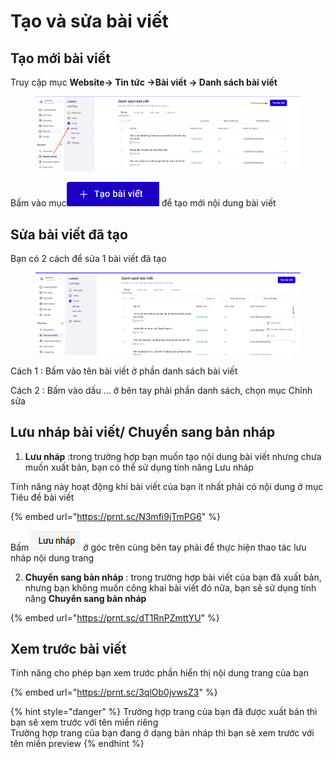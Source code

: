 # Tạo và sửa bài viết

## Tạo mới bài viết&#x20;

Truy cập mục **Website-> Tin tức ->Bài viết -> Danh sách bài viết**

<figure><img src="../../../.gitbook/assets/image (1399).png" alt=""><figcaption></figcaption></figure>

Bấm vào mục![](<../../../.gitbook/assets/image (1203).png>) để tạo mới nội dung bài viết&#x20;

## Sửa bài viết đã tạo

Bạn có 2 cách để sửa 1 bài viết đã tạo&#x20;

<figure><img src="../../../.gitbook/assets/image (1400).png" alt=""><figcaption></figcaption></figure>

Cách 1 : Bấm vào tên bài viết ở phần danh sách bài viết&#x20;

Cách 2 : Bấm vào dấu ... ở bên tay phải phần danh sách, chọn mục Chỉnh sửa&#x20;

## Lưu nháp bài viết/ Chuyển sang bản nháp &#x20;

1. **Lưu nháp** :trong trường hợp bạn muốn tạo nội dung bài viết nhưng chưa muốn xuất bản, bạn có thể sử dụng tính năng Lưu nháp&#x20;

Tính năng này hoạt động khi bài viết của bạn ít nhất phải có nội dung ở mục Tiêu đề bài viết&#x20;

{% embed url="https://prnt.sc/N3mfi9jTmPG6" %}

Bấm ![](<../../../.gitbook/assets/image (864).png>) ở góc trên cùng bên tay phải để thực hiện thao tác lưu nháp nội dung trang&#x20;



2. **Chuyển sang bản nháp** : trong trường hợp bài viết của bạn đã xuất bản, nhưng bạn không muốn công khai bài viết đó nữa, bạn sẽ sử dụng tính năng **Chuyển sang bản nháp**&#x20;

{% embed url="https://prnt.sc/dT1RnPZmttYU" %}



## Xem trước bài viết&#x20;

Tính năng cho phép bạn xem trước phần hiển thị nội dung trang của bạn&#x20;

{% embed url="https://prnt.sc/3qlOb0jvwsZ3" %}

{% hint style="danger" %}
Trường hợp trang của bạn đã được xuất bản thì bạn sẽ xem trước với tên miền riêng \
Trường hợp trang của bạn đang ở dạng bản nháp thì bạn sẽ xem trước với tên miền preview&#x20;
{% endhint %}
